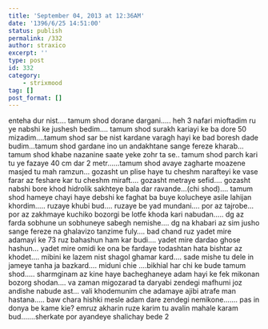 ```yaml
---
title: 'September 04, 2013 at 12:36AM'
date: '1396/6/25 14:51:00'
status: publish
permalink: /332
author: straxico
excerpt: ''
type: post
id: 332
category:
    - strixmood
tag: []
post_format: []
---
```

<div>enteha dur nist…. tamum shod dorane dargani….. heh 3 nafari mioftadim ru ye nabshi ke jushesh bedim…. tamum shod surakh kariayi ke ba dore 50 mizadim….tamum shod sar be nist kardane varagh hayi ke bad boresh dade budim…tamum shod gardane ino un andakhtane sange fereze kharab…tamum shod khabe nazanine saate yeke zohr ta se.. tamum shod parch kari tu ye fazaye 40 cm dar 2 metr……tamum shod avaye zagharte moazene masjed tu mah ramzun… gozasht un plise haye tu cheshm narafteyi ke vase farar az feshare kar tu cheshm miraft…. gozasht metraye sefid…. gozasht nabshi bore khod hidrolik sakhteye bala dar ravande…(chi shod)…. tamum shod hameye chayi haye debshi ke faghat ba buye kolucheye asile lahijan khordim….. ruzaye khubi bud…. ruzaye be yad mundani…. por az tajrobe… por az zakhmaye kuchiko bozorgi be lotfe khoda kari nabudan….. dg az farda sobhune un sobhuneye sabegh nemishe…. dg na khabari az sim jusho sange fereze na ghalavizo tanzime fuly…. bad chand ruz yadet mire adamayi ke 73 ruz bahashun ham kar budi…. yadet mire dardao ghose hashun… yadet mire omidi ke ona be fardaye todashtan hata bishtar az khodet…. mibini ke lazem nist shagol ghamar kard…. sade mishe tu dele in jameye tanha ja bazkard…. miduni chie ….bikhial har chi ke bude tamum shod….. sharmginam az kine haye bacheghaneye adam hayi ke fek mikonan bozorg shodan…. va zaman migozarad ta daryabi zendegi mafhumi joz andishe nabude ast… vali khodemunim che adamaye ajibi atrafe man hastana….. baw chara hishki mesle adam dare zendegi nemikone……. pas in donya be kame kie? emruz akharin ruze karim tu avalin mahale karam bud…….sherkate por ayandeye shalichay bede 2</div>